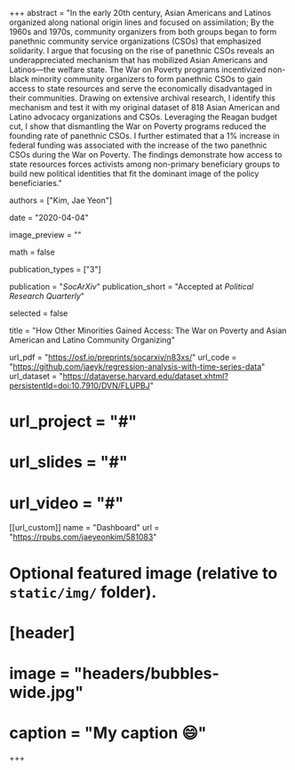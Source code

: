 +++
abstract = "In the early 20th century, Asian Americans and Latinos organized along national origin lines and focused on assimilation; By the 1960s and 1970s, community organizers from both groups began to form panethnic community service organizations (CSOs) that emphasized solidarity. I argue that focusing on the rise of panethnic CSOs reveals an underappreciated mechanism that has mobilized Asian Americans and Latinos—the welfare state. The War on Poverty programs incentivized non-black minority community organizers to form panethnic CSOs to gain access to state resources and serve the economically disadvantaged in their communities. Drawing on extensive archival research, I identify this mechanism and test it with my original dataset of 818 Asian American and Latino advocacy organizations and CSOs. Leveraging the Reagan budget cut, I show that dismantling the War on Poverty programs reduced the founding rate of panethnic CSOs. I further estimated that a 1% increase in federal funding was associated with the increase of the two panethnic CSOs during the War on Poverty. The findings demonstrate how access to state resources forces activists among non-primary beneficiary groups to build new political identities that fit the dominant image of the policy beneficiaries."

authors = ["Kim, Jae Yeon"]

date = "2020-04-04"

image_preview = ""

math = false

publication_types = ["3"]

publication = "*SocArXiv*"
publication_short = "Accepted at *Political Research Quarterly*"

selected = false

title = "How Other Minorities Gained Access: The War on Poverty and Asian American and Latino Community Organizing"

url_pdf = "https://osf.io/preprints/socarxiv/n83xs/"
url_code = "https://github.com/jaeyk/regression-analysis-with-time-series-data"
url_dataset = "https://dataverse.harvard.edu/dataset.xhtml?persistentId=doi:10.7910/DVN/FLUPBJ"
# url_project = "#"
# url_slides = "#"
# url_video = "#"

[[url_custom]]
name = "Dashboard"
url = "https://rpubs.com/jaeyeonkim/581083"

# Optional featured image (relative to `static/img/` folder).
# [header]
# image = "headers/bubbles-wide.jpg"
# caption = "My caption :smile:"

+++

<!-- More detail can easily be written here using *Markdown* and $\rm \LaTeX$ math code. -->
